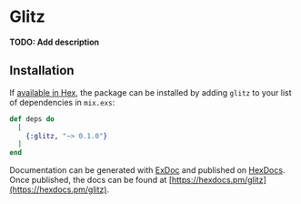 # Glitz

**TODO: Add description**

## Installation

If [available in Hex](https://hex.pm/docs/publish), the package can be installed
by adding `glitz` to your list of dependencies in `mix.exs`:

```elixir
def deps do
  [
    {:glitz, "~> 0.1.0"}
  ]
end
```

Documentation can be generated with [ExDoc](https://github.com/elixir-lang/ex_doc)
and published on [HexDocs](https://hexdocs.pm). Once published, the docs can
be found at [https://hexdocs.pm/glitz](https://hexdocs.pm/glitz).

